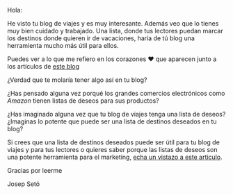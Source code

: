 Hola:

He visto tu blog de viajes y es muy interesante. Además veo que lo tienes muy bien cuidado y trabajado. Una lista, donde tus lectores puedan marcar los destinos donde quieren ir de vacaciones, haría de tú blog una herramienta mucho más útil para ellos.

Puedes ver a lo que me refiero en los corazones ❤️ que aparecen junto a los artículos de [este blog](https://wish-to-go.com/blog/)

¿Verdad que te molaría tener algo así en tu blog?

¿Has pensado alguna vez porqué los grandes comercios electrónicos como _Amazon_ tienen listas de deseos para sus productos?

¿Has imaginado alguna vez que tu blog de viajes tenga una lista de deseos? ¿Imaginas lo potente que puede ser una lista de destinos deseados en tu blog?

Si crees que una lista de destinos deseados puede ser útil para tu blog de viajes y para tus lectores o quieres saber porque las listas de deseos son una potente herramienta para el marketing, [echa un vistazo a este articulo](https://wish-to-go.com/lista-de-destinos-deseados-para-tu-blog-de-viajes/).

Gracias por leerme

Josep Setó
